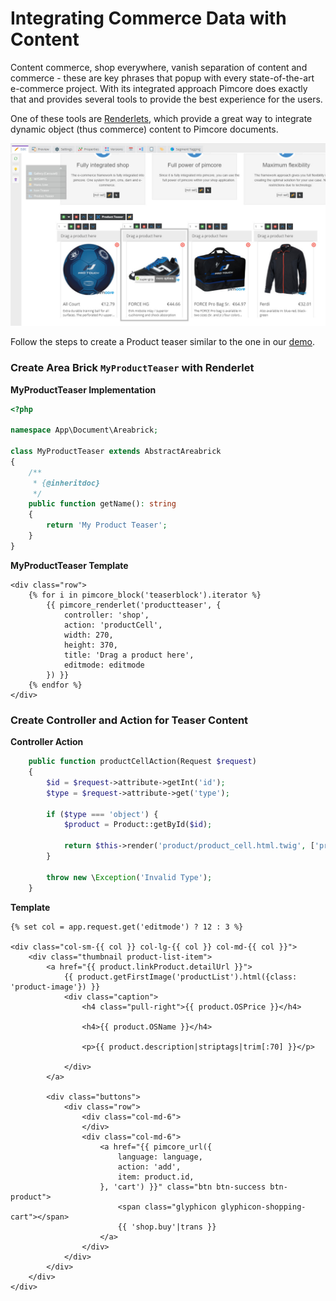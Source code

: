 # Integrating Commerce Data with Content

Content commerce, shop everywhere, vanish separation of content and commerce - these are key phrases that popup with 
every state-of-the-art e-commerce project. With its integrated approach Pimcore does exactly that and provides several
tools to provide the best experience for the users.

One of these tools are [Renderlets](../03_Documents/01_Editables/28_Renderlet.md),
which provide a great way to integrate dynamic object (thus commerce) content to Pimcore documents. 

![Demo](img/demo.jpg)


Follow the steps to create a Product teaser similar to the one in our [demo](https://demo.pimcore.fun/).

### Create Area Brick `MyProductTeaser` with Renderlet 

**MyProductTeaser Implementation** 
```php
<?php

namespace App\Document\Areabrick;

class MyProductTeaser extends AbstractAreabrick
{
    /**
     * {@inheritdoc}
     */
    public function getName(): string
    {
        return 'My Product Teaser';
    }
}

```

**MyProductTeaser Template**
```twig
<div class="row">
    {% for i in pimcore_block('teaserblock').iterator %}
        {{ pimcore_renderlet('productteaser', {
            controller: 'shop',
            action: 'productCell',
            width: 270,
            height: 370,
            title: 'Drag a product here',
            editmode: editmode
        }) }}
    {% endfor %}
</div>
```


### Create Controller and Action for Teaser Content

**Controller Action** 
```php
    public function productCellAction(Request $request)
    {
        $id = $request->attribute->getInt('id');
        $type = $request->attribute->get('type');

        if ($type === 'object') {
            $product = Product::getById($id);

            return $this->render('product/product_cell.html.twig', ['product' => $product]);
        }

        throw new \Exception('Invalid Type');
    }
```

**Template** 
```twig
{% set col = app.request.get('editmode') ? 12 : 3 %}

<div class="col-sm-{{ col }} col-lg-{{ col }} col-md-{{ col }}">
    <div class="thumbnail product-list-item">
        <a href="{{ product.linkProduct.detailUrl }}">
            {{ product.getFirstImage('productList').html({class: 'product-image'}) }}
            <div class="caption">
                <h4 class="pull-right">{{ product.OSPrice }}</h4>

                <h4>{{ product.OSName }}</h4>
    
                <p>{{ product.description|striptags|trim[:70] }}</p>

            </div>
        </a>

        <div class="buttons">
            <div class="row">
                <div class="col-md-6">
                </div>
                <div class="col-md-6">
                    <a href="{{ pimcore_url({
                        language: language,
                        action: 'add',
                        item: product.id,
                    }, 'cart') }}" class="btn btn-success btn-product">
                        <span class="glyphicon glyphicon-shopping-cart"></span>
                        {{ 'shop.buy'|trans }}
                    </a>
                </div>
            </div>
        </div>
    </div>
</div>
```
